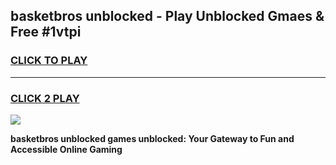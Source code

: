 
## basketbros unblocked - Play Unblocked Gmaes & Free #1vtpi
<h3>
<a href="https://news.freeplayer.one?title=basketbros_unblocked&ref=24F">CLICK TO PLAY</a></h3>
<hr>

<h3>
<a href="https://news.freeplayer.one?title=basketbros_unblocked&ref=24F">CLICK 2 PLAY</a>
  
</h3>

<a href="https://news.freeplayer.one?title=basketbros_unblocked&ref=24F/"><img src="https://clearcache.store/games.png"></a>


**basketbros unblocked games unblocked: Your Gateway to Fun and Accessible Online Gaming**
